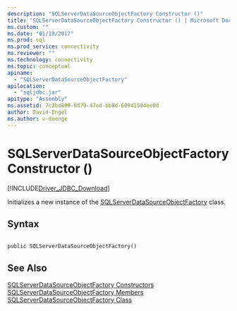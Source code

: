```yaml
---
description: "SQLServerDataSourceObjectFactory Constructor ()"
title: "SQLServerDataSourceObjectFactory Constructor () | Microsoft Docs"
ms.custom: ""
ms.date: "01/19/2017"
ms.prod: sql
ms.prod_service: connectivity
ms.reviewer: ""
ms.technology: connectivity
ms.topic: conceptual
apiname: 
  - "SQLServerDataSourceObjectFactory"
apilocation: 
  - "sqljdbc.jar"
apitype: "Assembly"
ms.assetid: 7c2bd899-0d79-47ed-bb8d-60941594ee0d
author: David-Engel
ms.author: v-daenge
---
```

# SQLServerDataSourceObjectFactory Constructor ()
[!INCLUDE[Driver_JDBC_Download](../../../includes/driver_jdbc_download.md)]

  Initializes a new instance of the [SQLServerDataSourceObjectFactory](../../../connect/jdbc/reference/sqlserverdatasourceobjectfactory-class.md) class.  
  
## Syntax  
  
```  
  
public SQLServerDataSourceObjectFactory()  
```  
  
## See Also  
 [SQLServerDataSourceObjectFactory Constructors](../../../connect/jdbc/reference/sqlserverdatasourceobjectfactory-constructors.md)   
 [SQLServerDataSourceObjectFactory Members](../../../connect/jdbc/reference/sqlserverdatasourceobjectfactory-members.md)   
 [SQLServerDataSourceObjectFactory Class](../../../connect/jdbc/reference/sqlserverdatasourceobjectfactory-class.md)  
  
  
